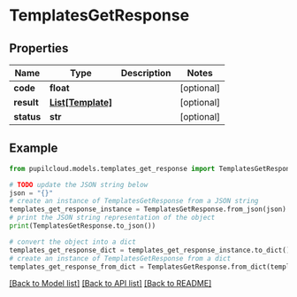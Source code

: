 # TemplatesGetResponse


## Properties

Name | Type | Description | Notes
------------ | ------------- | ------------- | -------------
**code** | **float** |  | [optional] 
**result** | [**List[Template]**](Template.md) |  | [optional] 
**status** | **str** |  | [optional] 

## Example

```python
from pupilcloud.models.templates_get_response import TemplatesGetResponse

# TODO update the JSON string below
json = "{}"
# create an instance of TemplatesGetResponse from a JSON string
templates_get_response_instance = TemplatesGetResponse.from_json(json)
# print the JSON string representation of the object
print(TemplatesGetResponse.to_json())

# convert the object into a dict
templates_get_response_dict = templates_get_response_instance.to_dict()
# create an instance of TemplatesGetResponse from a dict
templates_get_response_from_dict = TemplatesGetResponse.from_dict(templates_get_response_dict)
```
[[Back to Model list]](../README.md#documentation-for-models) [[Back to API list]](../README.md#documentation-for-api-endpoints) [[Back to README]](../README.md)


